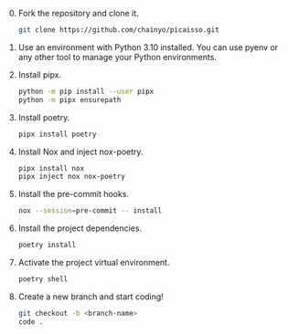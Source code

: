 0. Fork the repository and clone it.

    ```bash
    git clone https://github.com/chainyo/picaisso.git
    ```

1. Use an environment with Python 3.10 installed. You can use pyenv or any other tool to manage your Python environments.

2. Install pipx.

    ```bash
    python -m pip install --user pipx
    python -m pipx ensurepath
    ```

3. Install poetry.

    ```bash
    pipx install poetry
    ```

4. Install Nox and inject nox-poetry.

    ```bash
    pipx install nox
    pipx inject nox nox-poetry
    ```
5. Install the pre-commit hooks.

    ```bash
    nox --session=pre-commit -- install
    ```
6. Install the project dependencies.

    ```bash
    poetry install
    ```

7. Activate the project virtual environment.

    ```bash
    poetry shell
    ```

8. Create a new branch and start coding!

    ```bash
    git checkout -b <branch-name>
    code .
    ```